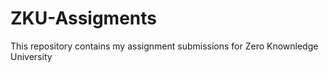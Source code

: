 # ZKU-Assigments
This repository contains my assignment submissions for Zero Knownledge University 
